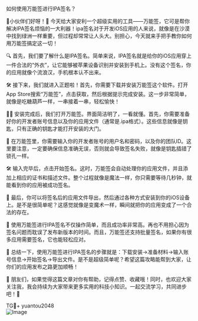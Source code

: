 如何使用万能签进行IPA签名？

🚀小伙伴们好呀！👋 今天给大家安利一个超级实用的工具——万能签，它可是帮你解决IPA签名烦恼的一大利器！ipa签名对于开发iOS应用的人来说，就像是在沙漠中找到绿洲一样重要，但过程却常常让人头大。别担心，今天就来手把手教你如何用万能签搞定这一切！

🔍 首先，我们要了解什么是IPA签名。简单来说，IPA签名就是给你的iOS应用穿上一件合法的“外衣”，让它能够被苹果设备识别并安装到手机上。没有这个签名，你的应用就像个流浪汉，手机根本认不出来。

🛠️ 接下来，我们就进入正题啦！首先，你需要下载并安装万能签这个软件。打开App Store搜索“万能签”，点击获取，然后根据提示完成安装。这一步非常简单，就像是吃糖葫芦一样，一串接着一串，轻松愉快！

👩‍💻 安装完成后，我们打开万能签。界面简洁明了，一看就懂。首先，你需要准备好你的开发者账号信息以及你的应用文件（通常是.ipa格式）。这些信息就像是钥匙，只有正确的钥匙才能打开安装的大门。

🔑 在万能签里，你需要输入你的开发者账号的用户名和密码，以及你的团队ID。这里要注意，一定要确保信息准确无误，否则就会导致签名失败，就像是钥匙插错了锁孔一样。

🛠️ 输入完毕后，点击开始签名。这时，万能签会自动处理你的应用文件，并且添加上相应的证书和描述文件。整个过程就像是魔法一样，你只需要等待几秒钟，就能看到你的应用被成功签名。

🎉 最后，你可以将签名后的应用文件导出，然后通过各种方式安装到你的iOS设备上。是不是很简单呢？这感觉就像是变魔术一样，瞬间就把你的应用变成了一个合法的存在。

🌈 使用万能签进行IPA签名不仅操作简单，而且成功率非常高。再也不用担心因为签名问题而耽误了发布新版本的时间。而且，万能签还支持批量签名，如果你有很多应用需要签名，它也能轻松应对。

🌈 总结一下，使用万能签进行IPA签名的步骤就是：下载安装→准备材料→输入账号信息→开始签名→导出文件。是不是超级简单呢？希望这篇攻略能帮到大家，让你们的应用发布之路更加顺畅！

🌟 朋友们，如果觉得这篇文章对你有帮助，记得点赞、收藏哦！同时，也欢迎大家关注我，我会持续为大家带来更多实用的科技小知识。一起交流学习，共同进步吧！💪

TG💪+ yuantou2048  
![Image](https://github.com/user-attachments/assets/b096be7b-4918-425d-a280-69484dc5cd6f)